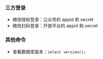 

### 三方登录

- 微信授权登录：公众号的 appid 和 secret
- 微信扫码登录：开放平台的 appid 和 secret






### 其他命令

- 查看数据库版本：`select version();`













